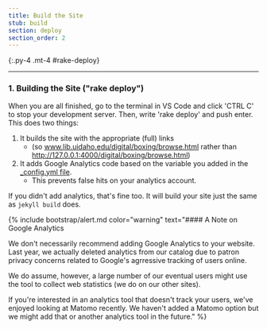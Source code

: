 ```yaml
---
title: Build the Site
stub: build
section: deploy
section_order: 2
---
```


{:.py-4 .mt-4 #rake-deploy}
***
### 1. Building the Site ("rake deploy")

When you are all finished, go to the terminal in VS Code and click 'CTRL C' to stop your development server. Then, write 'rake deploy' and push enter. This does two things: 

1. It builds the site with the appropriate (full) links 
    - (so www.lib.uidaho.edu/digital/boxing/browse.html rather than http://127.0.0.1:4000/digital/boxing/browse.html)
2. It adds Google Analytics code based on the variable you added in the [_config.yml file](config.html). 
    - This prevents false hits on your analytics account.

If you didn't add analytics, that's fine too. It will build your site just the same as `jekyll build` does.

{% include bootstrap/alert.md color="warning" text="#### A Note on Google Analytics

We don't necessarily recommend adding Google Analytics to your website. Last year, we actually deleted analytics from our catalog due to patron privacy concerns related to Google's agrressive tracking of users online. 

We do assume, however, a large number of our eventual users might use the tool to collect web statistics (we do on our other sites). 

If you're interested in an analytics tool that doesn't track your users, we've enjoyed looking at Matomo recently. We haven't added a Matomo option but we might add that or another analytics tool in the future."  %}